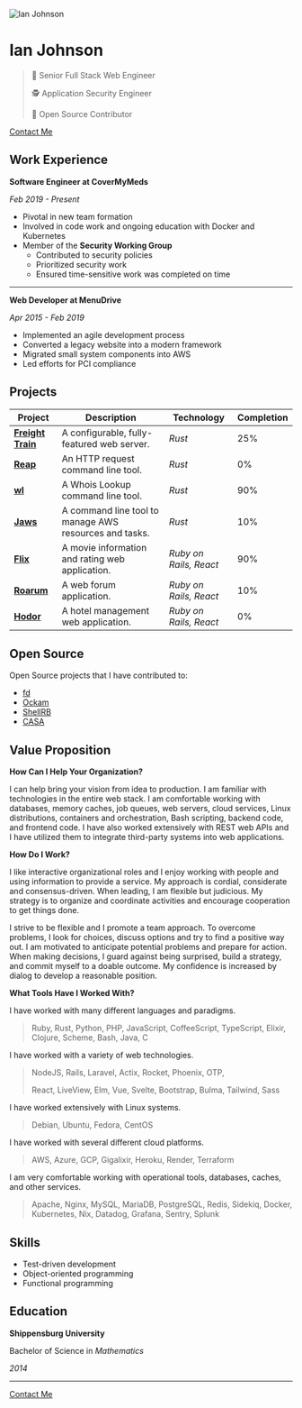![Ian Johnson](https://avatars.githubusercontent.com/u/39019266)

# Ian Johnson

> 🥞 Senior Full Stack Web Engineer
>
> 🕵️ Application Security Engineer
>
> 📖 Open Source Contributor

[Contact Me](mailto:tacoda@hey.com)

## Work Experience

**Software Engineer at CoverMyMeds**

_Feb 2019 - Present_

- Pivotal in new team formation
- Involved in code work and ongoing education with Docker and Kubernetes
- Member of the **Security Working Group** 
  - Contributed to security policies
  - Prioritized security work
  - Ensured time-sensitive work was completed on time

---

**Web Developer at MenuDrive**

_Apr 2015 - Feb 2019_

- Implemented an agile development process
- Converted a legacy website into a modern framework
- Migrated small system components into AWS
- Led efforts for PCI compliance

## Projects

| Project | Description | Technology | Completion |
|---------|-------------|------------|------------|
| **[Freight Train](https://github.com/tacoda/freight-train)** | A configurable, fully-featured web server. | _Rust_ | 25% |
| **[Reap](https://github.com/tacoda/reap)** | An HTTP request command line tool. | _Rust_ | 0% |
| **[wl](https://github.com/tacoda/wl)** | A Whois Lookup command line tool. | _Rust_ | 90% |
| **[Jaws](https://github.com/tacoda/jaws)** | A command line tool to manage AWS resources and tasks. | _Rust_ | 10% |
| **[Flix](https://github.com/tacoda/flix)** | A movie information and rating web application. | _Ruby on Rails, React_ | 90% |
| **[Roarum](https://github.com/tacoda/roarum)** | A web forum application. | _Ruby on Rails, React_ | 10% |
| **[Hodor](https://github.com/tacoda/hodor)** | A hotel management web application. | _Ruby on Rails, React_ | 0% |

## Open Source

Open Source projects that I have contributed to:

- [fd](https://github.com/sharkdp/fd)
- [Ockam](https://github.com/build-trust/ockam)
- [ShellRB](https://github.com/faraazahmad/shellrb)
- [CASA](https://github.com/rubyforgood/casa)

## Value Proposition

**How Can I Help Your Organization?**

I can help bring your vision from idea to production. I am familiar with technologies in the entire web stack. I am comfortable working with databases, memory caches, job queues, web servers, cloud services, Linux distributions, containers and orchestration, Bash scripting, backend code, and frontend code. I have also worked extensively with REST web APIs and I have utilized them to integrate third-party systems into web applications.

**How Do I Work?**

I like interactive organizational roles and I enjoy working with people and using information to provide a service. My approach is cordial, considerate and consensus-driven. When leading, I am flexible but judicious. My strategy is to organize and coordinate activities and encourage cooperation to get things done.

I strive to be flexible and I promote a team approach. To overcome problems, I look for choices, discuss options and try to find a positive way out. I am motivated to anticipate potential problems and prepare for action. When making decisions, I guard against being surprised, build a strategy, and commit myself to a doable outcome. My confidence is increased by dialog to develop a reasonable position.

**What Tools Have I Worked With?**

I have worked with many different languages and paradigms.

> Ruby, Rust, Python, PHP, JavaScript, CoffeeScript, TypeScript, Elixir, Clojure, Scheme, Bash, Java, C

I have worked with a variety of web technologies.

> NodeJS, Rails, Laravel, Actix, Rocket, Phoenix, OTP,
>
> React, LiveView, Elm, Vue, Svelte, Bootstrap, Bulma, Tailwind, Sass

I have worked extensively with Linux systems.

> Debian, Ubuntu, Fedora, CentOS

I have worked with several different cloud platforms.

> AWS, Azure, GCP, Gigalixir, Heroku, Render, Terraform

I am very comfortable working with operational tools, databases, caches, and other services.

> Apache, Nginx, MySQL, MariaDB, PostgreSQL, Redis, Sidekiq, Docker, Kubernetes, Nix, Datadog, Grafana, Sentry, Splunk


## Skills

- Test-driven development
- Object-oriented programming
- Functional programming

## Education

**Shippensburg University**

Bachelor of Science in _Mathematics_

_2014_

---

[Contact Me](mailto:tacoda@hey.com)
